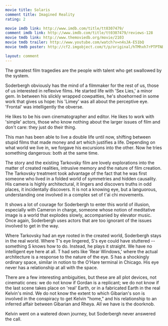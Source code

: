 ```yaml
---
movie title: Solaris
comment title: Imagined Reality
rating: 2

movie imdb link: http://www.imdb.com/title/tt0307479/
comment imdb link: http://www.imdb.com/title/tt0307479/reviews-128
movie tmdb link: http://www.themoviedb.org/movie/2103
movie tmdb trailer: http://www.youtube.com/watch?v=n4sJA-E51bQ
movie tmdb poster: http://cf2.imgobject.com/t/p/original/hTMhxh7rPTPTNB3yYis8ADNlxE.jpg

layout: comment
---
```


The greatest film tragedies are the people with talent who get swallowed by the system.

Soderbergh obviously has the mind of a filmmaker for the rest of us, those of us interested in reflexive films. He started life with 'Sex Lies,' a minor gem. In between his slickly wrapped cowpatties, he's shoehorned in some work that gives us hope: his 'Limey' was all about the perceptive eye. 'Frontal' was intelligently the obverse.

He likes to be his own cinematographer and editor. He likes to work with 'simple' actors, those who know nothing about the larger issues of film and don't care: they just do their thing.

This man has been able to live a double life until now, shifting between stupid films that made money and art which justifies a life. Depending on what world we live in, we forgave his excursions into the other. Now he tries something dangerous: both at the same time.

The story and the existing Tarkovsky film are lovely explorations into the matter of created realities, intrusive memory and the nature of film creation. The Tarkovsky treatment took advantage of the fact that he was first someone who lived in a folded world of symmetries and hidden causality. His camera is highly architectural, it lingers and discovers truths in odd places, it incidentally discovers. It is not a knowing eye, but a languorous, understanding one involved in a complex set of t'ai chi movements.

It shows a lot of courage for Soderbergh to enter this world of illusion, especially with Cameron in charge, someone whose notion of meditative image is a world that explodes slowly, accompanied by elevator music. Once again, Soderbergh uses actors that are too ignorant of the issues involved to get in the way.

Where Tarkovsky had an eye rooted in the created world, Soderbergh stays in the real world. Where T's eye lingered, S's eye could have stuttered -- something S knows how to do. Instead, he plays it straight. We have no intelligent eye here at all. T had sets like 'Rear Windows,' where the actual architecture is a response to the nature of the eye. S has a shockingly ordinary space, similar in notion to the O'Hare terminal in Chicago. His eye never has a relationship at all with the space.

There are a few interesting ambiguities, but these are all plot devices, not cinematic ones: we do not know if Gordan is a replicant; we do not know if the last scene takes place on 'real' Earth, or in a fabricated Earth in the real Kelvin's mind. We do not know the extent to which Gibarian's son is involved in the conspiracy to get Kelvin "home," and his relationship to an inferred affair between Gibarian and Rheya. All we have is the doorknob.

Kelvin went on a watered down journey, but Soderbergh never answered the call.